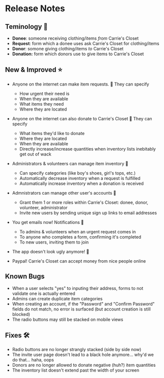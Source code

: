 # Release Notes

## Teminology 📘
- **Donee**: someone receiving clothing/items _from_ Carrie's Closet
- **Request**: form which a donee uses ask Carrie's Closet for clothing/items
- **Donor**: somone giving clothing/items _to_ Carrie's Closet
- **Donation:** form which donors use to give items to Carrie's Closet

## New & Improved ⭐

- Anyone on the internet can make item requests. 💁 They can specify
  -  How urgent their need is
  -  When they are available
  -  What items they need
  -  Where they are located

- Anyone on the internet can also donate to Carrie's Closet 🎅 They can specify
  -  What items they'd like to donate
  -  Where they are located
  -  When they are available
  -  Directly increase/increase quantities when inventory lists inebitably get out of wack

- Administrators & volunteers can manage item inventory 👚
  - Can specify categories (like boy's shoes, girl's tops, etc.)
  - Automatically decrease inventory when a request is fulfilled
  - Automatically increase inventory when a donation is received

- Admnistrators can manage other user's accounts 🧾
  - Grant them 1 or more roles within Carrie's Closet: donee, donor, volunteer, administrator
  - Invite new users by sending unique sign up links to email addresses

- You get emails now! Notifications 📧
  - To admins & volunteers when an urgent request comes in
  - To anyone who completes a form, confirming it's completed
  - To new users, inviting them to join

- The app doesn't look ugly anymore! 🦋
- Paypal! Carrie's Closet can accept money from nice people online

## Known Bugs
- When a user selects "yes" to inputing their address, forms to not validate one is actually entered
- Admins can create duplicate item categories
- When creating an account, if the "Password" and "Confirm Password" fields do not match, no error is surfaced (but account creation is still blocked)
- The radio buttons may still be stacked on mobile views

## Fixes 🛠️
- Radio buttons are no longer strangly stacked (side by side now)
- The invite user page doesn't lead to a black hole anymore... why'd we do that... haha, oops
- Donors are no longer allowed to donate negative (huh?) item quantities
- The inventory list doesn't extend past the width of your screen
 
